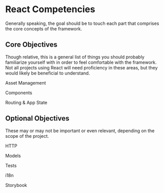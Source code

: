 # React Competencies
Generally speaking, the goal should be to touch each part that comprises the core concepts of the framework.

## Core Objectives
Though relative, this is a general list of things you should probably familiarize yourself with in order to feel comfortable with the framework. Not all projects using React will need proficiency in these areas, but they would likely be beneficial to understand.

Asset Management

Components

Routing & App State

## Optional Objectives
These may or may not be important or even relevant, depending on the scope of the project.

HTTP

Models

Tests

i18n

Storybook


